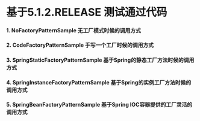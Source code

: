 # 基于5.1.2.RELEASE 测试通过代码

#### 1. NoFactoryPatternSample    无工厂模式时候的调用方式

#### 2. CodeFactoryPatternSample  手写一个工厂时候的调用方式

#### 3. SpringStaticFactoryPatternSample 基于Spring的静态工厂方法时候的调用方式

#### 4. SpringInstanceFactoryPatternSample 基于Spring的实例工厂方法时候的调用方式

#### 5. SpringBeanFactoryPatternSample 基于Spring IOC容器提供的工厂灵活的调用方式
